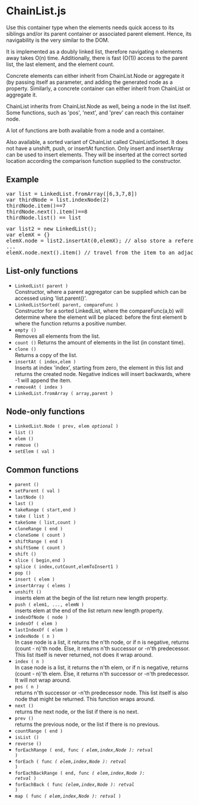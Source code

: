 ChainList.js
==========

Use this container type when the elements needs quick access to its siblings and/or its parent container or associated parent element. Hence, its navigability is the very similar to the DOM.

It is implemented as a doubly linked list, therefore navigating n elements away takes O(n) time. Additionally, there is fast (O(1)) access to the parent list, the last element, and the element count.

Concrete elements can either inherit from ChainList.Node or aggregate it (by passing itself as parameter, and adding the generated node as a property.
Similarly, a concrete container can either inherit from ChainList or aggregate it.

ChainList inherits from ChainList.Node as well, being a node in the list itself. Some functions, such as 'pos', 'next', and 'prev' can reach this container node.

A lot of functions are both available from a node and a container.

Also available, a sorted variant of ChainList called ChainListSorted. It does not have a unshift, push, or insertAt function. Only insert and insertArray can be used to insert elements. They will be inserted at the correct sorted location according the comparison function supplied to the constructor.

Example
-------
<pre>
var list = LinkedList.fromArray([6,3,7,8])
var thirdNode = list.indexNode(2)  
thirdNode.item()==7  
thirdNode.next().item()==8  
thirdNode.list() == list  
</pre>
<pre>
var list2 = new LinkedList();  
var elemX = {}  
elemX.node = list2.insertAt(0,elemX); // also store a reference to the node from within the elem object.  
...  
elemX.node.next().item() // travel from the item to an adjacent item
</pre>

List-only functions
-------------------
* <code>LinkedList( parent )</code>  
  Constructor, where a parent aggregator can be supplied which can be accessed using 'list.parent()'.
* <code>LinkedListSorted( parent, compareFunc )</code>  
  Constructor for a sorted LinkedList, where the compareFunc(a,b) will determine where the element will be placed: before the first element b where the function returns a positive number.
* <code>empty ()</code>  
  Removes all elements from the list.
* <code>count ()</code>
  Returns the amount of elements in the list (in constant time).
* <code>clone ()</code>  
  Returns a copy of the list.
* <code>insertAt ( index,elem )</code>  
  Inserts at index 'index', starting from zero, the element in this list and returns the created node. Negative indices will insert backwards, where -1 will append the item.
* <code>removeAt ( index )</code>
* <code>LinkedList.fromArray ( array,parent )</code>

Node-only functions
-------------------
* <code>LinkedList.Node ( prev, elem *optional* )</code>
* <code>list ()</code>
* <code>elem ()</code>
* <code>remove ()</code>
* <code>setElem ( val )</code>

Common functions
-------------------
* <code>parent ()</code>
* <code>setParent ( val )</code>
* <code>lastNode ()</code>
* <code>last ()</code>
* <code>takeRange ( start,end )</code>
* <code>take ( list )</code>
* <code>takeSome ( list,count )</code>
* <code>cloneRange ( end )</code>
* <code>cloneSome ( count )</code>
* <code>shiftRange ( end )</code>
* <code>shiftSome ( count )</code>
* <code>shift ()</code>
* <code>slice ( begin,end )</code>
* <code>splice ( index,cutCount,elemToInsert1 )</code>
* <code>pop ()</code>
* <code>insert ( elem )</code>
* <code>insertArray ( elems )</code>
* <code>unshift ()</code>  
	inserts elem at the begin of the list
	return new length property.	
* <code>push ( elem1, ..., elemN )</code>  
	inserts elem at the end of the list
	return new length property.
* <code>indexOfNode ( node )</code>
* <code>indexOf ( elem )</code>
* <code>lastIndexOf ( elem )</code>
* <code>indexNode ( n )</code>  
	In case node is a list, it returns the n'th node, or if n is negative, returns (count - n)'th node.
	Else, it returns n'th successor or -n'th predecessor. This list itself is never returned, not does it wrap around.
* <code>index ( n )</code>  
	In case node is a list, it returns the n'th elem, or if n is negative, returns (count - n)'th elem.
	Else, it returns n'th successor or -n'th predecessor. 
	It will not wrap around.
* <code>pos ( n )</code>  
	returns n'th successor or -n'th predecessor node. This list itself is also node that might be returned. This function wraps around.
* <code>next ()</code>  
	returns the next node, or the list if there is no next.
* <code>prev ()</code>  
	returns the previous node, or the list if there is no previous.
* <code>countRange ( end )</code>
* <code>isList ()</code>
* <code>reverse ()</code>
* <code>forEachRange ( end, func *( elem,index,Node ): retval* )</code>
* <code>forEach ( func *( elem,index,Node ): retval* )</code>
* <code>forEachBackRange ( end, func *( elem,index,Node ): retval* )</code>
* <code>forEachBack ( func *(elem,index,Node ): retval* )</code>
* <code>map ( func *( elem,index,Node ): retval* )</code>
